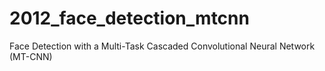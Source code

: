 # 2012_face_detection_mtcnn
Face Detection with a Multi-Task Cascaded Convolutional Neural Network (MT-CNN)
